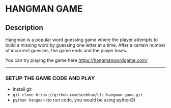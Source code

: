 # HANGMAN GAME
## Description

Hangman is a popular word guessing game where the player attempts to build a missing word by guessing one letter at a time. After a certain number of incorrect guesses, the game ends and the player loses.

You can try playing the game here https://hangmanwordgame.com/

--- 
### SETUP THE GAME CODE AND PLAY

  * install git
  * `git clone https://github.com/seebham/cli-hangman-game.git`
  * `python hangman` (to run code, you would be using python3) 
